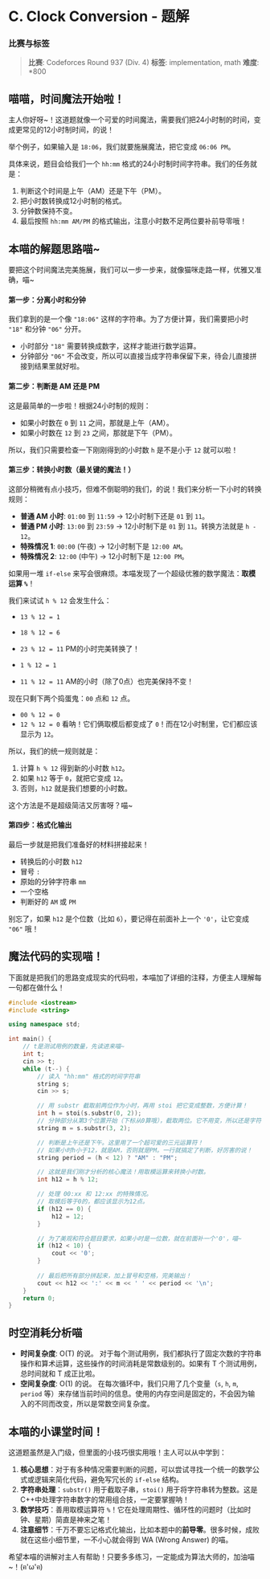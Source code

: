# C. Clock Conversion - 题解

### 比赛与标签
> **比赛**: Codeforces Round 937 (Div. 4)
> **标签**: implementation, math
> **难度**: *800

## 喵喵，时间魔法开始啦！
主人你好呀~！这道题就像一个可爱的时间魔法，需要我们把24小时制的时间，变成更常见的12小时制时间，的说！

举个例子，如果输入是 `18:06`，我们就要施展魔法，把它变成 `06:06 PM`。

具体来说，题目会给我们一个 `hh:mm` 格式的24小时制时间字符串。我们的任务就是：
1.  判断这个时间是上午（AM）还是下午（PM）。
2.  把小时数转换成12小时制的格式。
3.  分钟数保持不变。
4.  最后按照 `hh:mm AM/PM` 的格式输出，注意小时数不足两位要补前导零哦！

## 本喵的解题思路喵~
要把这个时间魔法完美施展，我们可以一步一步来，就像猫咪走路一样，优雅又准确，喵~

#### 第一步：分离小时和分钟
我们拿到的是一个像 `"18:06"` 这样的字符串。为了方便计算，我们需要把小时 `"18"` 和分钟 `"06"` 分开。
-   小时部分 `"18"` 需要转换成数字，这样才能进行数学运算。
-   分钟部分 `"06"` 不会改变，所以可以直接当成字符串保留下来，待会儿直接拼接到结果里就好啦。

#### 第二步：判断是 AM 还是 PM
这是最简单的一步啦！根据24小时制的规则：
-   如果小时数在 `0` 到 `11` 之间，那就是上午（AM）。
-   如果小时数在 `12` 到 `23` 之间，那就是下午（PM）。

所以，我们只需要检查一下刚刚得到的小时数 `h` 是不是小于 `12` 就可以啦！

#### 第三步：转换小时数（最关键的魔法！）
这部分稍微有点小技巧，但难不倒聪明的我们，的说！我们来分析一下小时的转换规则：

-   **普通 AM 小时**: `01:00` 到 `11:59` -> 12小时制下还是 `01` 到 `11`。
-   **普通 PM 小时**: `13:00` 到 `23:59` -> 12小时制下是 `01` 到 `11`。转换方法就是 `h - 12`。
-   **特殊情况 1**: `00:00` (午夜) -> 12小时制下是 `12:00 AM`。
-   **特殊情况 2**: `12:00` (中午) -> 12小时制下是 `12:00 PM`。

如果用一堆 `if-else` 来写会很麻烦。本喵发现了一个超级优雅的数学魔法：**取模运算 `%`**！

我们来试试 `h % 12` 会发生什么：
-   `13 % 12 = 1`
-   `18 % 12 = 6`
-   `23 % 12 = 11`
PM的小时完美转换了！

-   `1 % 12 = 1`
-   `11 % 12 = 11`
AM的小时（除了0点）也完美保持不变！

现在只剩下两个捣蛋鬼：`00` 点和 `12` 点。
-   `00 % 12 = 0`
-   `12 % 12 = 0`
看呐！它们俩取模后都变成了 `0`！而在12小时制里，它们都应该显示为 `12`。

所以，我们的统一规则就是：
1.  计算 `h % 12` 得到新的小时数 `h12`。
2.  如果 `h12` 等于 `0`，就把它变成 `12`。
3.  否则，`h12` 就是我们想要的小时数。

这个方法是不是超级简洁又厉害呀？喵~

#### 第四步：格式化输出
最后一步就是把我们准备好的材料拼接起来！
-   转换后的小时数 `h12`
-   冒号 `:`
-   原始的分钟字符串 `mm`
-   一个空格 ` `
-   判断好的 `AM` 或 `PM`

别忘了，如果 `h12` 是个位数（比如 `6`），要记得在前面补上一个 `'0'`，让它变成 `"06"` 哦！

## 魔法代码的实现喵！
下面就是把我们的思路变成现实的代码啦，本喵加了详细的注释，方便主人理解每一句都在做什么！

```cpp
#include <iostream>
#include <string>

using namespace std;

int main() {
    // t是测试用例的数量，先读进来喵~
    int t;
    cin >> t;
    while (t--) {
        // 读入 "hh:mm" 格式的时间字符串
        string s;
        cin >> s;

        // 用 substr 截取前两位作为小时，再用 stoi 把它变成整数，方便计算！
        int h = stoi(s.substr(0, 2));
        // 分钟部分从第3个位置开始（下标从0算哦），截取两位。它不用变，所以还是字符串就好啦。
        string m = s.substr(3, 2);

        // 判断是上午还是下午。这里用了一个超可爱的三元运算符！
        // 如果小时h小于12，就是AM，否则就是PM。一行就搞定了判断，好厉害的说！
        string period = (h < 12) ? "AM" : "PM";

        // 这就是我们刚才分析的核心魔法！用取模运算来转换小时数。
        int h12 = h % 12;

        // 处理 00:xx 和 12:xx 的特殊情况。
        // 取模后等于0的，都应该显示为12点。
        if (h12 == 0) {
            h12 = 12;
        }

        // 为了美观和符合题目要求，如果小时是一位数，就在前面补一个'0'，喵~
        if (h12 < 10) {
            cout << '0';
        }
        
        // 最后把所有部分拼起来，加上冒号和空格，完美输出！
        cout << h12 << ':' << m << ' ' << period << '\n';
    }
    return 0;
}
```

## 时空消耗分析喵
-   **时间复杂度**: O(T) 的说。
    对于每个测试用例，我们都执行了固定次数的字符串操作和算术运算，这些操作的时间消耗是常数级别的。如果有 T 个测试用例，总时间就和 T 成正比啦。
-   **空间复杂度**: O(1) 的说。
    在每次循环中，我们只用了几个变量（`s`, `h`, `m`, `period` 等）来存储当前时间的信息。使用的内存空间是固定的，不会因为输入的不同而改变，所以是常数空间复杂度。

## 本喵的小课堂时间！
这道题虽然是入门级，但里面的小技巧很实用哦！主人可以从中学到：

1.  **核心思想**：对于有多种情况需要判断的问题，可以尝试寻找一个统一的数学公式或逻辑来简化代码，避免写冗长的 `if-else` 结构。
2.  **字符串处理**：`substr()` 用于截取子串，`stoi()` 用于将字符串转为整数。这是C++中处理字符串数字的常用组合技，一定要掌握呐！
3.  **数学技巧**：善用取模运算符 `%`！它在处理周期性、循环性的问题时（比如时钟、星期）简直是神来之笔！
4.  **注意细节**：千万不要忘记格式化输出，比如本题中的**前导零**。很多时候，成败就在这些小细节里，一不小心就会得到 WA (Wrong Answer) 的喵。

希望本喵的讲解对主人有帮助！只要多多练习，一定能成为算法大师的，加油喵~！(ฅ'ω'ฅ)